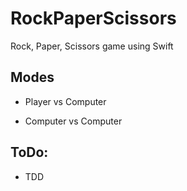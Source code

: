 # RockPaperScissors
Rock, Paper, Scissors game using Swift

## Modes

* Player vs Computer

* Computer vs Computer

## ToDo:

* TDD
